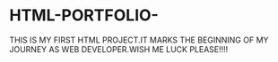 # HTML-PORTFOLIO-
THIS IS MY FIRST HTML PROJECT.IT MARKS THE BEGINNING OF MY JOURNEY AS WEB DEVELOPER.WISH ME LUCK PLEASE!!!!
